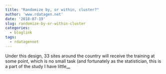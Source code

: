```yaml
---
title: "Randomize by, or within, cluster?"
author: 'www.rdatagen.net'
date: '2018-07-19'
slug: randomize-by-or-within-cluster
categories:
  - bloglink
tags:
  - rdatagennet
---
```


Under this design, 33 sites around the country will receive the training at some point, which is no small task (and fortunately as the statistician, this is a part of the study I have little[... <i class="fas fa-external-link-alt"></i>](https://www.rdatagen.net/post/by-vs-within/)

